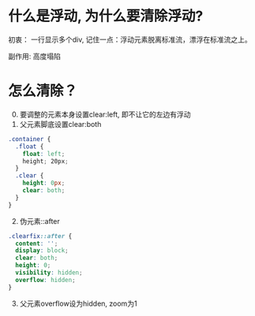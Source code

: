 # 什么是浮动, 为什么要清除浮动?

初衷： 一行显示多个div, 记住一点：浮动元素脱离标准流，漂浮在标准流之上。

副作用: 高度塌陷

# 怎么清除？
0. 要调整的元素本身设置clear:left, 即不让它的左边有浮动
1. 父元素脚底设置clear:both

```scss
.container {
  .float {
    float: left;
    height; 20px;
  }
  .clear {
    height: 0px;
    clear: both;
  }
}
```
2. 伪元素::after
```scss
.clearfix::after {
  content: '';
  display: block;
  clear: both;
  height: 0;
  visibility: hidden;
  overflow: hidden;
}
```
3. 父元素overflow设为hidden, zoom为1